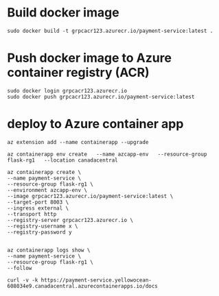 
# Build docker image

    sudo docker build -t grpcacr123.azurecr.io/payment-service:latest .

# Push docker image to Azure container registry (ACR)

    sudo docker login grpcacr123.azurecr.io
    sudo docker push grpcacr123.azurecr.io/payment-service:latest


# deploy to Azure container app

    az extension add --name containerapp --upgrade

    az containerapp env create   --name azcapp-env   --resource-group flask-rg1   --location canadacentral

    az containerapp create \
    --name payment-service \
    --resource-group flask-rg1 \
    --environment azcapp-env \
    --image grpcacr123.azurecr.io/payment-service:latest \
    --target-port 8003 \
    --ingress external \
    --transport http 
    --registry-server grpcacr123.azurecr.io \
    --registry-username x \
    --registry-password y


    az containerapp logs show \
    --name payment-service \
    --resource-group flask-rg1 \
    --follow

    curl -v -k https://payment-service.yellowocean-608034e9.canadacentral.azurecontainerapps.io/docs